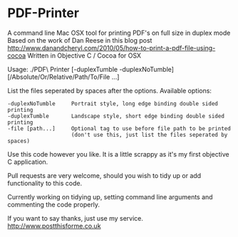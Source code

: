 PDF-Printer
===========

A command line Mac OSX tool for printing PDF's on full size in duplex mode
Based on the work of Dan Reese in this blog post http://www.danandcheryl.com/2010/05/how-to-print-a-pdf-file-using-cocoa
Written in Objective C / Cocoa for OSX

Usage: ./PDF\ Printer [-duplexTumble -duplexNoTumble] [/Absolute/Or/Relative/Path/To/File ...]

List the files seperated by spaces after the options.  Available options:

    -duplexNoTumble     Portrait style, long edge binding double sided printing
    -duplexTumble       Landscape style, short edge binding double sided printing
    -file [path...]     Optional tag to use before file path to be printed 
                        (don't use this, just list the files seperated by spaces)

Use this code however you like.  It is a little scrappy as it's my first objective C application.  

Pull requests are very welcome, should you wish to tidy up or add functionality to this code.

Currently working on tidying up, setting command line arguments and commenting the code properly.

If you want to say thanks, just use my service.  http://www.postthisforme.co.uk
